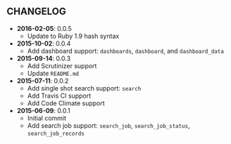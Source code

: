 CHANGELOG
---------
- **2016-02-05**: 0.0.5
  - Update to Ruby 1.9 hash syntax
- **2015-10-02**: 0.0.4
  - Add dashboard support: `dashboards`, `dashboard`, and `dashboard_data`
- **2015-09-14**: 0.0.3
  - Add Scrutinizer support
  - Update `README.md`
- **2015-07-11**: 0.0.2
  - Add single shot search support: `search`
  - Add Travis CI support
  - Add Code Climate support
- **2015-06-09**: 0.0.1
  - Initial commit
  - Add search job support: `search_job`, `search_job_status`, `search_job_records`

